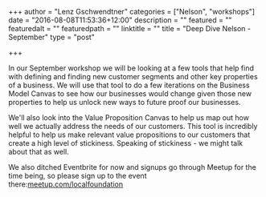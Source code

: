 +++
author = "Lenz Gschwendtner"
categories = ["Nelson", "workshops"]
date = "2016-08-08T11:53:36+12:00"
description = ""
featured = ""
featuredalt = ""
featuredpath = ""
linktitle = ""
title = "Deep Dive Nelson - September"
type = "post"

+++

In our September workshop we will be looking at a few tools that help find with
defining and finding new customer segments and other key properties of a
business. We will use that tool to do a few iterations on the Business Model
Canvas to see how our businesses would change given those new properties to
help us unlock new ways to future proof our businesses.

We'll also look into the Value Proposition Canvas to help us map out how well we
actually address the needs of our customers. This tool is incredibly helpful to
help us make relevant value propositions to our customers that create a high
level of stickiness. Speaking of stickiness - we might talk about that as well.

We also ditched Eventbrite for now and signups go through Meetup for the time
being, so please sign up to the event there:[meetup.com/localfoundation](http://www.meetup.com/localfoundation/events/dghwwlyvmbgb/)


